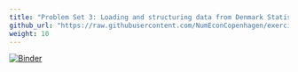 ```yaml
---
title: "Problem Set 3: Loading and structuring data from Denmark Statistics"
github_url: "https://raw.githubusercontent.com/NumEconCopenhagen/exercises-2019/master/PS3/problem_set_3.ipynb"
weight: 10
---
```

[![Binder](https://mybinder.org/badge_logo.svg)](https://mybinder.org/v2/gh/NumEconCopenhagen/exercises-2019/master?urlpath=lab/tree/PS3/problem_set_3.ipynb)
